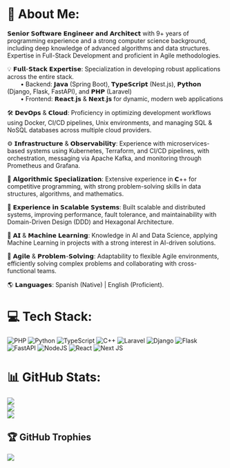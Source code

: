 # 💫 About Me:
𝗦𝗲𝗻𝗶𝗼𝗿 𝗦𝗼𝗳𝘁𝘄𝗮𝗿𝗲 𝗘𝗻𝗴𝗶𝗻𝗲𝗲𝗿 𝗮𝗻𝗱 𝗔𝗿𝗰𝗵𝗶𝘁𝗲𝗰𝘁 with 9+ years of programming experience and a strong computer science background, including deep knowledge of advanced algorithms and data structures. Expertise in Full-Stack Development and proficient in Agile methodologies.

💡 𝗙𝘂𝗹𝗹-𝗦𝘁𝗮𝗰𝗸 𝗘𝘅𝗽𝗲𝗿𝘁𝗶𝘀𝗲: Specialization in developing robust applications across the entire stack.  
⠀⠀⠀• Backend: 𝗝𝗮𝘃𝗮 (Spring Boot), 𝗧𝘆𝗽𝗲𝗦𝗰𝗿𝗶𝗽𝘁 (Nest.js), 𝗣𝘆𝘁𝗵𝗼𝗻 (Django, Flask, FastAPI), and 𝗣𝗛𝗣 (Laravel)  
⠀⠀⠀• Frontend: 𝗥𝗲𝗮𝗰𝘁.𝗷𝘀 & 𝗡𝗲𝘅𝘁.𝗷𝘀 for dynamic, modern web applications

🛠️ 𝗗𝗲𝘃𝗢𝗽𝘀 & 𝗖𝗹𝗼𝘂𝗱: Proficiency in optimizing development workflows using Docker, CI/CD pipelines, Unix environments, and managing SQL & NoSQL databases across multiple cloud providers.

⚙️ 𝗜𝗻𝗳𝗿𝗮𝘀𝘁𝗿𝘂𝗰𝘁𝘂𝗿𝗲 & 𝗢𝗯𝘀𝗲𝗿𝘃𝗮𝗯𝗶𝗹𝗶𝘁𝘆: Experience with microservices-based systems using Kubernetes, Terraform, and CI/CD pipelines, with orchestration, messaging via Apache Kafka, and monitoring through Prometheus and Grafana.

📌 𝗔𝗹𝗴𝗼𝗿𝗶𝘁𝗵𝗺𝗶𝗰 𝗦𝗽𝗲𝗰𝗶𝗮𝗹𝗶𝘇𝗮𝘁𝗶𝗼𝗻: Extensive experience in 𝗖++ for competitive programming, with strong problem-solving skills in data structures, algorithms, and mathematics.

📡 𝗘𝘅𝗽𝗲𝗿𝗶𝗲𝗻𝗰𝗲 𝗶𝗻 𝗦𝗰𝗮𝗹𝗮𝗯𝗹𝗲 𝗦𝘆𝘀𝘁𝗲𝗺𝘀: Built scalable and distributed systems, improving performance, fault tolerance, and maintainability with Domain-Driven Design (DDD) and Hexagonal Architecture.

🤖 𝗔𝗜 & 𝗠𝗮𝗰𝗵𝗶𝗻𝗲 𝗟𝗲𝗮𝗿𝗻𝗶𝗻𝗴: Knowledge in AI and Data Science, applying Machine Learning in  projects with a strong interest in AI-driven solutions.

🚀 𝗔𝗴𝗶𝗹𝗲 & 𝗣𝗿𝗼𝗯𝗹𝗲𝗺-𝗦𝗼𝗹𝘃𝗶𝗻𝗴: Adaptability to flexible Agile environments, efficiently solving complex problems and collaborating with cross-functional teams.

🌎 𝗟𝗮𝗻𝗴𝘂𝗮𝗴𝗲𝘀: Spanish (Native) | English (Proficient).



# 💻 Tech Stack:
![PHP](https://img.shields.io/badge/php-%23777BB4.svg?style=for-the-badge&logo=php&logoColor=white) ![Python](https://img.shields.io/badge/python-3670A0?style=for-the-badge&logo=python&logoColor=ffdd54) ![TypeScript](https://img.shields.io/badge/typescript-%23007ACC.svg?style=for-the-badge&logo=typescript&logoColor=white) ![C++](https://img.shields.io/badge/c++-%2300599C.svg?style=for-the-badge&logo=c%2B%2B&logoColor=white) ![Laravel](https://img.shields.io/badge/laravel-%23FF2D20.svg?style=for-the-badge&logo=laravel&logoColor=white) ![Django](https://img.shields.io/badge/django-%23092E20.svg?style=for-the-badge&logo=django&logoColor=white) ![Flask](https://img.shields.io/badge/flask-%23000.svg?style=for-the-badge&logo=flask&logoColor=white) ![FastAPI](https://img.shields.io/badge/FastAPI-005571?style=for-the-badge&logo=fastapi) ![NodeJS](https://img.shields.io/badge/node.js-6DA55F?style=for-the-badge&logo=node.js&logoColor=white) ![React](https://img.shields.io/badge/react-%2320232a.svg?style=for-the-badge&logo=react&logoColor=%2361DAFB) ![Next JS](https://img.shields.io/badge/Next-black?style=for-the-badge&logo=next.js&logoColor=white)
# 📊 GitHub Stats:
![](https://github-readme-stats.vercel.app/api?username=brayandm&theme=dark&hide_border=true&include_all_commits=true&count_private=true)<br/>
![](https://github-readme-streak-stats.herokuapp.com/?user=brayandm&theme=dark&hide_border=true)<br/>
![](https://github-readme-stats.vercel.app/api/top-langs/?username=brayandm&theme=dark&hide_border=true&include_all_commits=true&count_private=true&layout=compact)

## 🏆 GitHub Trophies
![](https://github-profile-trophy.vercel.app/?username=brayandm&theme=radical&no-frame=true&no-bg=true&margin-w=4)

<!-- Proudly created with GPRM ( https://gprm.itsvg.in ) -->
